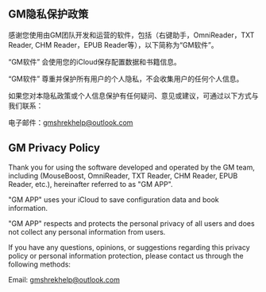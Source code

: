## GM隐私保护政策

感谢您使用由GM团队开发和运营的软件，包括（右键助手，OmniReader，TXT Reader, CHM Reader，EPUB Reader等），以下简称为“GM软件”。

“GM软件” 会使用您的iCloud保存配置数据和书籍信息。

“GM软件” 尊重并保护所有用户的个人隐私，不会收集用户的任何个人信息。

如果您对本隐私政策或个人信息保护有任何疑问、意见或建议，可通过以下方式与我们联系：

电子邮件：gmshrekhelp@outlook.com


## GM Privacy Policy

Thank you for using the software developed and operated by the GM team, including (MouseBoost, OmniReader, TXT Reader, CHM Reader, EPUB Reader, etc.), hereinafter referred to as "GM APP".

"GM APP" uses your iCloud to save configuration data and book information.

"GM APP" respects and protects the personal privacy of all users and does not collect any personal information from users.

If you have any questions, opinions, or suggestions regarding this privacy policy or personal information protection, please contact us through the following methods:

Email: gmshrekhelp@outlook.com
